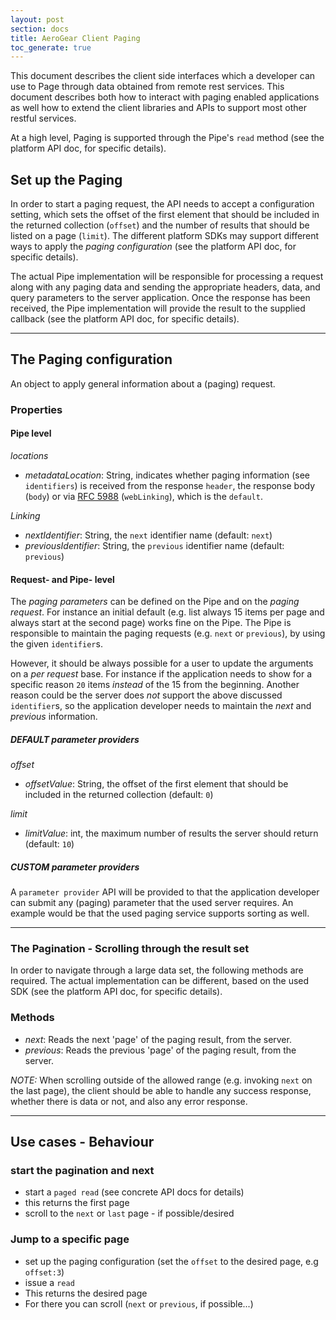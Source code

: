 ```yaml
---
layout: post
section: docs
title: AeroGear Client Paging
toc_generate: true
---
```


This document describes the client side interfaces which a developer can use to Page through data obtained from remote rest services.  This document describes both how to interact with paging enabled applications as well how to extend the client libraries and APIs to support most other restful services.

At a high level, Paging is supported through the Pipe's `read` method (see the platform API doc, for specific details).

## Set up the Paging

In order to start a paging request, the API needs to accept a configuration setting, which sets the offset of the first element that should be included in the returned collection (`offset`) and the number of results that should be listed on a page (`limit`). The different platform SDKs may support different ways to apply the _paging configuration_ (see the platform API doc, for specific details).

The actual Pipe implementation will be responsible for processing a request along with any paging data and sending the appropriate headers, data, and query parameters to the server application.  Once the response has been received, the Pipe implementation will provide the result to the supplied callback (see the platform API doc, for specific details).


***

## The Paging configuration

An object to apply general information about a (paging) request.

### Properties

#### Pipe level

*locations*

- _metadataLocation_: String, indicates whether paging information (see `identifiers`) is received from the response `header`, the response body (`body`) or via [RFC 5988](http://tools.ietf.org/html/rfc5988) (`webLinking`), which is the `default`.

*Linking*

- _nextIdentifier_: String, the `next` identifier name (default: `next`)
- _previousIdentifier_: String, the `previous` identifier name (default: `previous`)


#### Request- and Pipe- level

The _paging parameters_ can be defined on the Pipe and on the _paging request_. For instance an initial default (e.g. list always 15 items per page and always start at the second page) works fine on the Pipe. The Pipe is responsible to maintain the paging requests (e.g. `next` or `previous`), by using the given `identifier`s.

However, it should be always possible for a user to update the arguments on a _per request_ base. For instance if the application needs to show for a specific reason `20` items _instead_ of the 15 from the beginning. Another reason could be the server does _not_ support the above discussed `identifier`s, so the application developer needs to maintain the _next_ and _previous_ information.

##### DEFAULT parameter providers

*offset*

- _offsetValue_: String, the offset of the first element that should be included in the returned collection (default: `0`)

*limit*

- _limitValue_: int, the maximum number of results the server should return (default: `10`)

##### CUSTOM parameter providers

A `parameter provider` API will be provided to that the application developer can submit any (paging) parameter that the used server requires. An example would be that the used paging service supports sorting as well.

***

### The Pagination - Scrolling through the result set

In order to navigate through a large data set, the following methods are required. The actual implementation can be different, based on the used SDK (see the platform API doc, for specific details).

### Methods
- _next_: Reads the next 'page' of the paging result, from the server.
- _previous_: Reads the previous 'page' of the paging result, from the server.

_NOTE:_ When scrolling outside of the allowed range (e.g. invoking `next` on the last page), the client should be able to handle any success response, whether there is data or not, and also any error response.

***

## Use cases - Behaviour

### start the pagination and next

* start a `paged read` (see concrete API docs for details)
 * this returns the first page
 * scroll to the `next` or `last` page - if possible/desired

### Jump to a specific page

* set up the paging configuration (set the `offset` to the desired page, e.g `offset:3`)
* issue a `read`
 * This returns the desired page
 * For there you can scroll (`next` or `previous`, if possible...)


